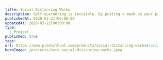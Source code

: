 ```yaml
---
title: Social Distancing Works
description: Self-quaranting is invisible. By putting a mask on your profile pic indicating you are staying home, you can be an example to your friends and family.
publishedAt: 2020-03-21T00:00:00
updatedAt: 2020-03-21T00:00:00
type:
  - Project
published: true
tags: 
url: https://www.producthunt.com/products/social-distancing-works#social-distancing-works
heroImage: /projects/hero-social-distancing-works.jpeg
---
```

